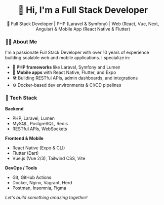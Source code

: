 <h1 align="center">👋 Hi, I'm a Full Stack Developer </h1>

<p align="center">
  🚀 Full Stack Developer | PHP (Laravel & Symfony) | Web (React, Vue, Next, Angular) & Mobile App (React Native & Flutter)  
</p>

### 🧑‍💻 About Me

I'm a passionate Full Stack Developer with over 10 years of experience building scalable web and mobile applications. I specialize in:

- 🧩 **PHP frameworks** like Laravel, Symfony and Lumen
- 📱 **Mobile apps** with React Native, Flutter, and Expo
- 🛠️ Building RESTful APIs, admin dashboards, and integrations
- ⚙️ Docker-based dev environments & CI/CD pipelines

### 🔧 Tech Stack

**Backend**
- PHP, Laravel, Lumen
- MySQL, PostgreSQL, Redis
- RESTful APIs, WebSockets

**Frontend & Mobile**
- React Native (Expo & CLI)
- Flutter (Dart)
- Vue.js (Vue 2/3), Tailwind CSS, Vite

**DevOps / Tools**
- Git, GitHub Actions
- Docker, Nginx, Vagrant, Herd
- Postman, Insomnia, Figma

*Let's build something amazing together!*
